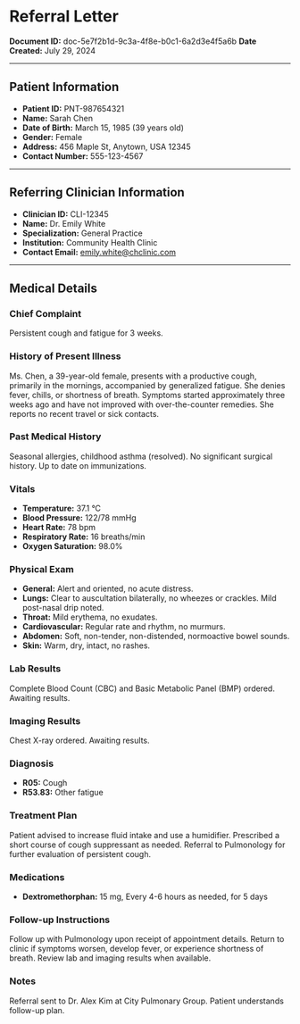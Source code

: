 # Referral Letter

**Document ID:** doc-5e7f2b1d-9c3a-4f8e-b0c1-6a2d3e4f5a6b
**Date Created:** July 29, 2024

---

## Patient Information

*   **Patient ID:** PNT-987654321
*   **Name:** Sarah Chen
*   **Date of Birth:** March 15, 1985 (39 years old)
*   **Gender:** Female
*   **Address:** 456 Maple St, Anytown, USA 12345
*   **Contact Number:** 555-123-4567

---

## Referring Clinician Information

*   **Clinician ID:** CLI-12345
*   **Name:** Dr. Emily White
*   **Specialization:** General Practice
*   **Institution:** Community Health Clinic
*   **Contact Email:** emily.white@chclinic.com

---

## Medical Details

### Chief Complaint

Persistent cough and fatigue for 3 weeks.

### History of Present Illness

Ms. Chen, a 39-year-old female, presents with a productive cough, primarily in the mornings, accompanied by generalized fatigue. She denies fever, chills, or shortness of breath. Symptoms started approximately three weeks ago and have not improved with over-the-counter remedies. She reports no recent travel or sick contacts.

### Past Medical History

Seasonal allergies, childhood asthma (resolved). No significant surgical history. Up to date on immunizations.

### Vitals

*   **Temperature:** 37.1 °C
*   **Blood Pressure:** 122/78 mmHg
*   **Heart Rate:** 78 bpm
*   **Respiratory Rate:** 16 breaths/min
*   **Oxygen Saturation:** 98.0%

### Physical Exam

*   **General:** Alert and oriented, no acute distress.
*   **Lungs:** Clear to auscultation bilaterally, no wheezes or crackles. Mild post-nasal drip noted.
*   **Throat:** Mild erythema, no exudates.
*   **Cardiovascular:** Regular rate and rhythm, no murmurs.
*   **Abdomen:** Soft, non-tender, non-distended, normoactive bowel sounds.
*   **Skin:** Warm, dry, intact, no rashes.

### Lab Results

Complete Blood Count (CBC) and Basic Metabolic Panel (BMP) ordered. Awaiting results.

### Imaging Results

Chest X-ray ordered. Awaiting results.

### Diagnosis

*   **R05:** Cough
*   **R53.83:** Other fatigue

### Treatment Plan

Patient advised to increase fluid intake and use a humidifier. Prescribed a short course of cough suppressant as needed. Referral to Pulmonology for further evaluation of persistent cough.

### Medications

*   **Dextromethorphan:** 15 mg, Every 4-6 hours as needed, for 5 days

### Follow-up Instructions

Follow up with Pulmonology upon receipt of appointment details. Return to clinic if symptoms worsen, develop fever, or experience shortness of breath. Review lab and imaging results when available.

### Notes

Referral sent to Dr. Alex Kim at City Pulmonary Group. Patient understands follow-up plan.